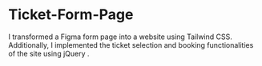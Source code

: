 # Ticket-Form-Page
I transformed a Figma form page into a website using Tailwind CSS. Additionally, I implemented the ticket selection and booking functionalities of the site using jQuery .
